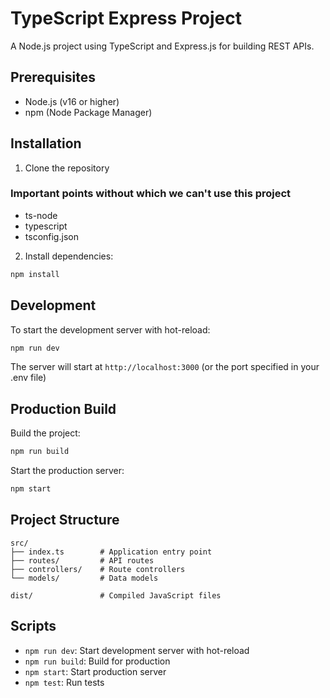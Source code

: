 # TypeScript Express Project

A Node.js project using TypeScript and Express.js for building REST APIs.

## Prerequisites

- Node.js (v16 or higher)
- npm (Node Package Manager)

## Installation

1. Clone the repository

### Important points without which we can't use this project
- ts-node
- typescript
- tsconfig.json

2. Install dependencies:
```bash
npm install
```

## Development

To start the development server with hot-reload:
```bash
npm run dev
```

The server will start at `http://localhost:3000` (or the port specified in your .env file)

## Production Build

Build the project:
```bash
npm run build
```

Start the production server:
```bash
npm start
```

## Project Structure

```
src/
├── index.ts        # Application entry point
├── routes/         # API routes
├── controllers/    # Route controllers
└── models/         # Data models

dist/               # Compiled JavaScript files
```

## Scripts

- `npm run dev`: Start development server with hot-reload
- `npm run build`: Build for production
- `npm start`: Start production server
- `npm test`: Run tests
